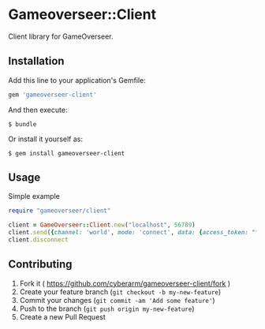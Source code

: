 # Gameoverseer::Client

Client library for GameOverseer.

## Installation

Add this line to your application's Gemfile:

```ruby
gem 'gameoverseer-client'
```

And then execute:

    $ bundle

Or install it yourself as:

    $ gem install gameoverseer-client

## Usage

Simple example
```ruby
require "gameoverseer/client"

client = GameOverseer::Client.new("localhost", 56789)
client.send({channel: 'world', mode: 'connect', data: {access_token: "f2a..."}})
client.disconnect
```

## Contributing

1. Fork it ( https://github.com/cyberarm/gameoverseer-client/fork )
2. Create your feature branch (`git checkout -b my-new-feature`)
3. Commit your changes (`git commit -am 'Add some feature'`)
4. Push to the branch (`git push origin my-new-feature`)
5. Create a new Pull Request
